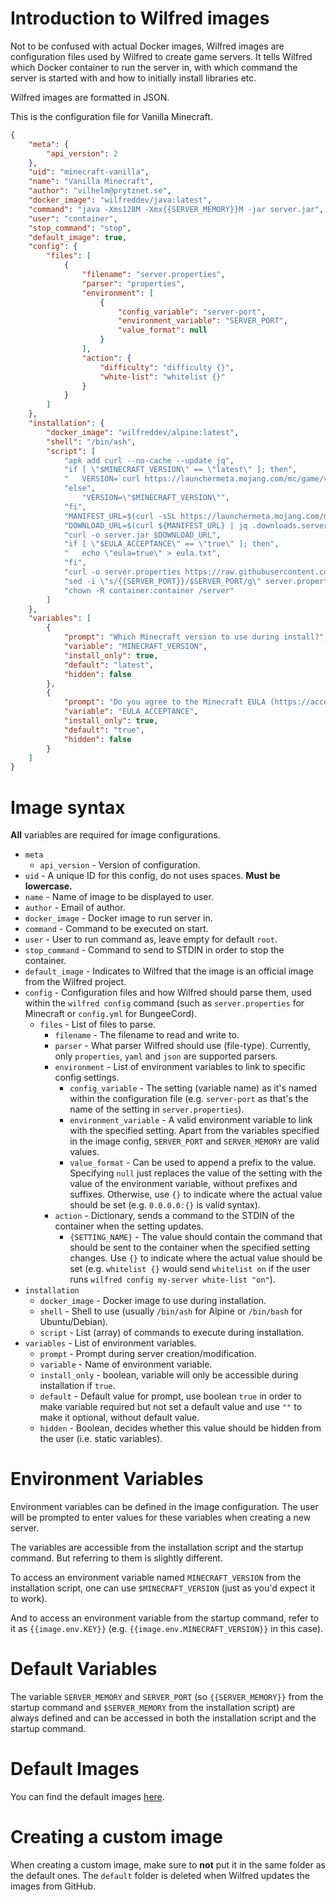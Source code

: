 # Introduction to Wilfred images

Not to be confused with actual Docker images, Wilfred images are configuration files used by Wilfred to create game servers. It tells Wilfred which Docker container to run the server in, with which command the server is started with and how to initially install libraries etc.

Wilfred images are formatted in JSON.

This is the configuration file for Vanilla Minecraft.

```json
{
    "meta": {
        "api_version": 2
    },
    "uid": "minecraft-vanilla",
    "name": "Vanilla Minecraft",
    "author": "vilhelm@prytznet.se",
    "docker_image": "wilfreddev/java:latest",
    "command": "java -Xms128M -Xmx{{SERVER_MEMORY}}M -jar server.jar",
    "user": "container",
    "stop_command": "stop",
    "default_image": true,
    "config": {
        "files": [
            {
                "filename": "server.properties",
                "parser": "properties",
                "environment": [
                    {
                        "config_variable": "server-port",
                        "environment_variable": "SERVER_PORT",
                        "value_format": null
                    }
                ],
                "action": {
                    "difficulty": "difficulty {}",
                    "white-list": "whitelist {}"
                }
            }
        ]
    },
    "installation": {
        "docker_image": "wilfreddev/alpine:latest",
        "shell": "/bin/ash",
        "script": [
            "apk add curl --no-cache --update jq",
            "if [ \"$MINECRAFT_VERSION\" == \"latest\" ]; then",
            "   VERSION=`curl https://launchermeta.mojang.com/mc/game/version_manifest.json | jq -r '.latest.release'`",
            "else",
                "VERSION=\"$MINECRAFT_VERSION\"",
            "fi",
            "MANIFEST_URL=$(curl -sSL https://launchermeta.mojang.com/mc/game/version_manifest.json | jq --arg VERSION $VERSION -r '.versions | .[] | select(.id== $VERSION )|.url')",
            "DOWNLOAD_URL=$(curl ${MANIFEST_URL} | jq .downloads.server | jq -r '. | .url')",
            "curl -o server.jar $DOWNLOAD_URL",
            "if [ \"$EULA_ACCEPTANCE\" == \"true\" ]; then",
            "   echo \"eula=true\" > eula.txt",
            "fi",
            "curl -o server.properties https://raw.githubusercontent.com/wilfred-dev/images/master/configs/minecraft/standard/server.properties",
            "sed -i \"s/{{SERVER_PORT}}/$SERVER_PORT/g\" server.properties",
            "chown -R container:container /server"
        ]
    },
    "variables": [
        {
            "prompt": "Which Minecraft version to use during install?",
            "variable": "MINECRAFT_VERSION",
            "install_only": true,
            "default": "latest",
            "hidden": false
        },
        {
            "prompt": "Do you agree to the Minecraft EULA (https://account.mojang.com/documents/minecraft_eula)?",
            "variable": "EULA_ACCEPTANCE",
            "install_only": true,
            "default": "true",
            "hidden": false
        }
    ]
}
```

# Image syntax

**All** variables are required for image configurations.

- `meta`
  - `api_version` - Version of configuration.
- `uid` - A unique ID for this config, do not uses spaces. **Must be lowercase.**
- `name` - Name of image to be displayed to user.
- `author` - Email of author.
- `docker_image` - Docker image to run server in.
- `command` - Command to be executed on start.
- `user` - User to run command as, leave empty for default `root`.
- `stop_command` - Command to send to STDIN in order to stop the container.
- `default_image` - Indicates to Wilfred that the image is an official image from the Wilfred project.
- `config` - Configuration files and how Wilfred should parse them, used within the `wilfred config` command (such as `server.properties` for Minecraft or `config.yml` for BungeeCord).
  - `files` - List of files to parse.
    - `filename` - The filename to read and write to.
    - `parser` - What parser Wilfred should use (file-type). Currently, only `properties`, `yaml` and `json` are supported parsers.
    - `environment` - List of environment variables to link to specific config settings.
      - `config_variable` - The setting (variable name) as it's named within the configuration file (e.g. `server-port` as that's the name of the setting in `server.properties`).
      - `environment_variable` - A valid environment variable to link with the specified setting. Apart from the variables specified in the image config, `SERVER_PORT` and `SERVER_MEMORY` are valid values.
      - `value_format` - Can be used to append a prefix to the value. Specifying `null` just replaces the value of the setting with the value of the environment variable, without prefixes and suffixes. Otherwise, use `{}` to indicate where the actual value should be set (e.g. `0.0.0.0:{}` is valid syntax).
    - `action` - Dictionary, sends a command to the STDIN of the container when the setting updates.
      - `{SETTING_NAME}` - The value should contain the command that should be sent to the container when the specified setting changes. Use `{}` to indicate where the actual value should be set (e.g. `whitelist {}` would send `whitelist on` if the user runs `wilfred config my-server white-list "on"`).
- `installation`
  - `docker_image` - Docker image to use during installation.
  - `shell` - Shell to use (usually `/bin/ash` for Alpine or `/bin/bash` for Ubuntu/Debian).
  - `script` - List (array) of commands to execute during installation.
- `variables` - List of environment variables.
  - `prompt` - Prompt during server creation/modification.
  - `variable` - Name of environment variable.
  - `install_only` - boolean, variable will only be accessible during installation if `true`.
  - `default` - Default value for prompt, use boolean `true` in order to make variable required but not set a default value and use `""` to make it optional, without default value.
  - `hidden` - Boolean, decides whether this value should be hidden from the user (i.e. static variables).

# Environment Variables

Environment variables can be defined in the image configuration. The user will be prompted to enter values for these variables when creating a new server.

The variables are accessible from the installation script and the startup command. But referring to them is slightly different.

To access an environment variable named `MINECRAFT_VERSION` from the installation script, one can use `$MINECRAFT_VERSION` (just as you'd expect it to work).

And to access an environment variable from the startup command, refer to it as `{{image.env.KEY}}` (e.g. `{{image.env.MINECRAFT_VERSION}}` in this case).

# Default Variables

The variable `SERVER_MEMORY` and `SERVER_PORT` (so `{{SERVER_MEMORY}}` from the startup command and `$SERVER_MEMORY` from the installation script) are always defined and can be accessed in both the installation script and the startup command.

# Default Images

You can find the default images [here](https://github.com/wilfred-dev/images/tree/master/images).

# Creating a custom image

When creating a custom image, make sure to **not** put it in the same folder as the default ones. The `default` folder is deleted when Wilfred updates the images from GitHub.
